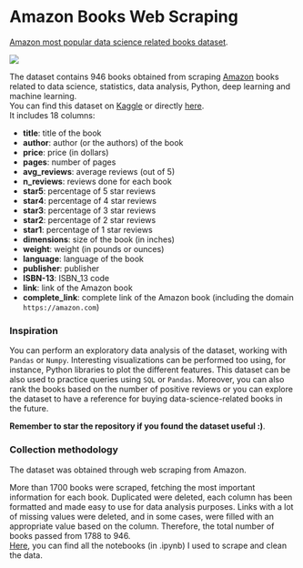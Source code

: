 # Amazon Books Web Scraping
 [Amazon most popular data science related books dataset](https://www.kaggle.com/datasets/die9origephit/amazon-data-science-books).

![](https://www.googleapis.com/download/storage/v1/b/kaggle-user-content/o/inbox%2F6372737%2Fc913ddc103f20c3668a67eda7a92336b%2Famazon-text-books.jpg?generation=1663537491733005&alt=media)


The dataset contains 946 books obtained from scraping [Amazon](https://www.amazon.com) books related to data science, statistics, data analysis, Python, deep learning and machine learning. <br>
You can find this dataset on [Kaggle](https://www.kaggle.com/datasets/die9origephit/amazon-data-science-books) or directly [here](https://github.com/Iron486/Amazon-Books-Web-Scraping/blob/main/spiders/final_book_dataset_kaggle.csv). <br>
It includes 18 columns:


- **title**: title of the book
- **author**: author (or the authors) of the book
- **price**: price (in dollars)
- **pages**: number of pages
- **avg_reviews**: average reviews (out of 5)
- **n_reviews**: reviews done for each book
- **star5**: percentage of 5 star reviews
- **star4**: percentage of 4 star reviews
- **star3**: percentage of 3 star reviews
- **star2**: percentage of 2 star reviews
- **star1**: percentage of 1 star reviews
- **dimensions**: size of the book (in inches)
- **weight**: weight (in pounds or ounces)
- **language**: language of the book
- **publisher**: publisher
- **ISBN-13**: ISBN_13 code
- **link**: link of the Amazon book
- **complete_link**: complete link of the Amazon book (including the domain `https://amazon.com`)

###  **Inspiration**

You can perform an exploratory data analysis of the dataset, working with `Pandas` or `Numpy`.
Interesting visualizations can be performed too using, for instance, Python libraries to plot the different features.
This dataset can be also used to practice queries using `SQL` or `Pandas`.
Moreover, you can also rank the books based on the number of positive reviews or you can explore the dataset to have a reference for buying data-science-related books in the future. <br>

**Remember to star the repository if you found the dataset useful :)**.

###  **Collection methodology**

The dataset was obtained through web scraping from Amazon.

More than 1700 books were scraped, fetching the most important information for each book.
Duplicated were deleted, each column has been formatted and made easy to use for data analysis purposes.
Links with a lot of missing values were deleted, and in some cases, were filled with an appropriate value based on the column. Therefore, the total number of books passed from 1788 to 946. <br>
[Here](https://github.com/Iron486/Amazon-Books-Web-Scraping/tree/main/spiders), you can find all the notebooks (in .ipynb) I used to scrape and clean the data.
